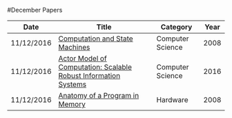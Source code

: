 #December Papers


| Date       | Title         | Category  | Year  |
| ---------- |---------------| ----------|-------|
| 11/12/2016 | [Computation and State Machines](http://research.microsoft.com/en-us/um/people/lamport/pubs/state-machine.pdf) | Computer Science | 2008
| 11/12/2016 | [Actor Model of Computation: Scalable Robust Information Systems](https://arxiv.org/ftp/arxiv/papers/1008/1008.1459.pdf) | Computer Science | 2016 
| 11/12/2016 | [Anatomy of a Program in Memory](http://duartes.org/gustavo/blog/post/anatomy-of-a-program-in-memory/) | Hardware | 2008 

